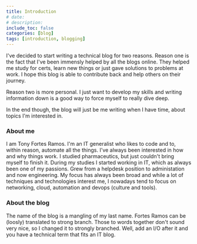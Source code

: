 ```yaml
---
title: Introduction
# date: 
# description:
include_toc: false
categories: [blog]
tags: [introduction, blogging]
---
```

I've decided to start writing a technical blog for two reasons. Reason one is the fact that I've been immensly helped by all the blogs online. They helped me study for certs, learn new things or just gave solutions to problems at work. I hope this blog is able to contribute back and help others on their journey.

Reason two is more personal. I just want to develop my skills and writing information down is a good way to force myself to really dive deep.

In the end though, the blog will just be me writing when I have time, about topics I'm interested in. 

### About me

I am Tony Fortes Ramos. I'm an IT generalist who likes to code and to, within reason, automate all the things. I've always been interested in how and why things work. I studied pharmaceutics, but just couldn't bring myself to finish it. During my studies I started working in IT, which as always been one of my passions. Grew from  a helpdesk position to administation and now engineering. My focus has always been broad and while a lot of techniques and technologies interest me, I nowadays tend to focus on networking, cloud, automation and devops (culture and tools).

### About the blog
The name of the blog is a mangling of my last name. Fortes Ramos can be (loosly) translated to strong branch. Those to words together don't sound very nice, so I changed it to strongly branched. Well, add an I/O after it and you have a technical term that fits an IT blog.
